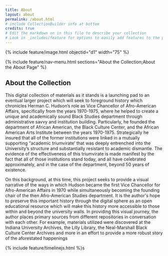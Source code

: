 ```yaml
---
title: About
layout: about
permalink: /about.html
# include CollectionBuilder info at bottom
credits: true
# Edit the markdown on in this file to describe your collection
# Look in _includes/feature for options to easily add features to the page
---
```


{% include feature/image.html objectid="d1" width="75" %}

{% include feature/nav-menu.html sections="About the Collection;About the About Page" %}

## About the Collection

This digital collection of materials as it stands is a launching pad to an eventual larger project which will seek to foreground history which chronicles Herman C. Hudson’s role as Vice Chancellor of Afro-American Affairs, specifically from the years 1970-1975, where he helped to create a unique and academically sound Black Studies department through administrative savvy and institution building. Particularly, he founded the department of African American, the Black Culture Center, and the African American Arts Institute between the years 1970-1975. Strategically he insured that all of the former institutions were linked in a mutually supporting “academic triumvirate’ that was deeply entrenched into the University’s structure and substantially resistant to academic dismantle. The evidence of the effectiveness of this triumvirate is made manifest by the fact that all of those institutions stand today, and all have celebrated approximately, and in the case of the department, beyond 50 years of existence.  

On this background, at this time, this project seeks to provide a visual narrative of the ways in which Hudson became the first Vice Chancellor for Afro-American Affairs in 1970 while simultaneously becoming the founding chair of the then Afro-American Studies department. It is the author's hope to preserve this important history through the digital sphere as an open educational resource which will make this history more accessible to those within and beyond the university walls. In providing this visual journey, the author places primary sources from different repositories in conversation with each other. For example, materials utilized were discovered at the Indiana University Archives, the Lilly Library, the Neal-Marshall Black Culture Center Archives and more in an effort to provide a more robust story of the aforestated happenings

{% include feature/timelinejs.html %}s


